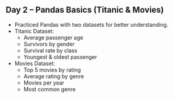 ## Day 2 – Pandas Basics (Titanic & Movies)
- Practiced Pandas with two datasets for better understanding.
- Titanic Dataset:
  - Average passenger age
  - Survivors by gender
  - Survival rate by class
  - Youngest & oldest passenger
- Movies Dataset:
  - Top 5 movies by rating
  - Average rating by genre
  - Movies per year
  - Most common genre
